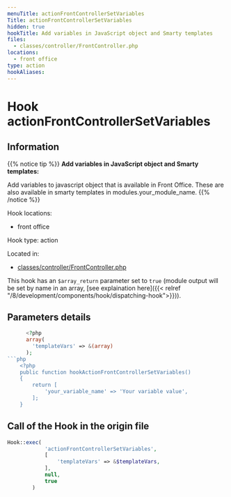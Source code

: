 ```yaml
---
menuTitle: actionFrontControllerSetVariables
Title: actionFrontControllerSetVariables
hidden: true
hookTitle: Add variables in JavaScript object and Smarty templates
files:
  - classes/controller/FrontController.php
locations:
  - front office
type: action
hookAliases:
---
```


# Hook actionFrontControllerSetVariables

## Information

{{% notice tip %}}
**Add variables in JavaScript object and Smarty templates:** 

Add variables to javascript object that is available in Front Office. These are also available in smarty templates in modules.your_module_name.
{{% /notice %}}

Hook locations: 
  - front office

Hook type: action

Located in: 
  - [classes/controller/FrontController.php](https://github.com/PrestaShop/PrestaShop/blob/8.0.x/classes/controller/FrontController.php)

This hook has an `$array_return` parameter set to `true` (module output will be set by name in an array, [see explaination here]({{< relref "/8/development/components/hook/dispatching-hook">}})).

## Parameters details

```php
      <?php
      array(
        'templateVars' => &(array)
      );
```php
    <?php
    public function hookActionFrontControllerSetVariables()
    {
        return [
            'your_variable_name' => 'Your variable value',
        ];
    }
```

## Call of the Hook in the origin file

```php
Hook::exec(
            'actionFrontControllerSetVariables',
            [
                'templateVars' => &$templateVars,
            ],
            null,
            true
        )
```